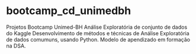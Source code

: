 # bootcamp_cd_unimedbh
Projetos Bootcamp Unimed-BH
Análise Exploratória de conjunto de dados do Kaggle
Desenvolvimento de métodos e técnicas de Análise Exploratória de dados comumuns, usando Python.
Modelo de apendizado em formação na DSA.

